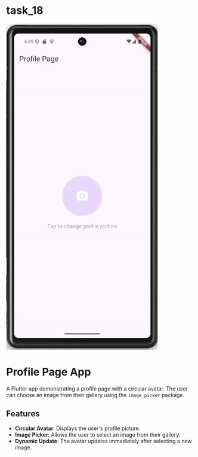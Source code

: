 # task_18

![app](images/img.gif)

# Profile Page App

A Flutter app demonstrating a profile page with a circular avatar. The user can choose an image from their gallery using the `image_picker` package.

## Features

- **Circular Avatar**: Displays the user's profile picture.
- **Image Picker**: Allows the user to select an image from their gallery.
- **Dynamic Update**: The avatar updates immediately after selecting a new image.

